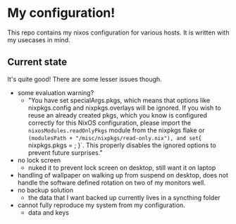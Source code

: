 # My configuration!

This repo contains my nixos configuration for various hosts. It is
written with my usecases in mind.

## Current state

It's quite good! There are some lesser issues though.

- some evaluation warning?
  - "You have set specialArgs.pkgs, which means that options like
    nixpkgs.config and nixpkgs.overlays will be ignored. If you wish
    to reuse an already created pkgs, which you know is configured
    correctly for this NixOS configuration, please import the
    `nixosModules.readOnlyPkgs` module from the nixpkgs flake or
    `(modulesPath + "/misc/nixpkgs/read-only.nix"), and set`{
    nixpkgs.pkgs = <your pkgs>; }`. This properly disables the ignored
    options to prevent future surprises."
- no lock screen
  - nuked it to prevent lock screen on desktop, still want it on
    laptop
- handling of wallpaper on walking up from suspend on desktop, does
  not handle the software defined rotation on two of my monitors well.
- no backup solution
  - the data that I want backed up currently lives in a syncthing
    folder
- cannot fully reproduce my system from my configuration.
  - data and keys

